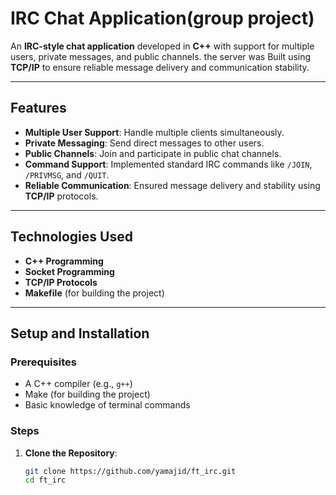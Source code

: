 # IRC Chat Application(group project)


An **IRC-style chat application** developed in **C++** with support for multiple users, private messages, and public channels. the server was Built using **TCP/IP** to ensure reliable message delivery and communication stability.



---

## Features
- **Multiple User Support**: Handle multiple clients simultaneously.
- **Private Messaging**: Send direct messages to other users.
- **Public Channels**: Join and participate in public chat channels.
- **Command Support**: Implemented standard IRC commands like `/JOIN`, `/PRIVMSG`, and `/QUIT`.
- **Reliable Communication**: Ensured message delivery and stability using **TCP/IP** protocols.

---

## Technologies Used
- **C++ Programming**
- **Socket Programming**
- **TCP/IP Protocols**
- **Makefile** (for building the project)

---

## Setup and Installation

### Prerequisites
- A C++ compiler (e.g., `g++`)
- Make (for building the project)
- Basic knowledge of terminal commands

### Steps
1. **Clone the Repository**:
   ```bash
   git clone https://github.com/yamajid/ft_irc.git
   cd ft_irc
